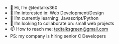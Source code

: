 - 👋 Hi, I’m @tedtalks360
- 👀 I’m interested in: Web Development/Design
- 🌱 I’m currently learning: Javascript/Python
- 💞️ I’m looking to collaborate on: small web projects
- 📫 How to reach me: tedtalksgreen@gmail.com
- PS: my company is hiring senior C Developers

<!---
tedtalks360/tedtalks360 is a ✨ special ✨ repository because its `README.md` (this file) appears on your GitHub profile.
You can click the Preview link to take a look at your changes.
--->
